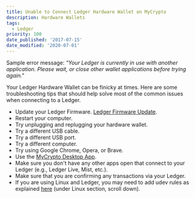 ```yaml
---
title: Unable to Connect Ledger Hardware Wallet on MyCrypto
description: Hardware Wallets
tags:
  - Ledger
priority: 100
date_published: '2017-07-15'
date_modified: '2020-07-01'
---
```


Sample error message: *"Your Ledger is currently in use with another application. Please wait, or close other wallet applications before trying again."*

Your Ledger Hardware Wallet can be finicky at times. Here are some troubleshooting tips that should help solve most of the common issues when connecting to a Ledger.

* Update your Ledger Firmware. [Ledger Firmware Update](https://support.ledger.com/hc/en-us/articles/360002731113-Update-device-firmware).
* Restart your computer.
* Try unplugging and replugging your hardware wallet.
* Try a different USB cable.
* Try a different USB port.
* Try a different computer.
* Try using Google Chrome, Opera, or Brave.
* Use the [MyCrypto Desktop App](https://download.mycrypto.com/).
* Make sure you don't have any other apps open that connect to your Ledger (e.g., Ledger Live, Mist, etc.).
* Make sure that you are confirming any transactions via your Ledger.
* If you are using Linux and Ledger, you may need to add udev rules as explained [here](https://support.ledger.com/hc/en-us/articles/115005165269-Fix-connection-issues) (under Linux section, scroll down).
